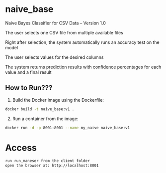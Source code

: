 # naive_base
Naive Bayes Classifier for CSV Data – Version 1.0

The user selects one CSV file from multiple available files

Right after selection, the system automatically runs an accuracy test on the model

The user selects values for the desired columns

The system returns prediction results with confidence percentages for each value and a final result

## How to Run???
1. Build the Docker image using the Dockerfile:
```bash
docker build -t naive_base:v1 . 
```
2. Run a container from the image:
```bash
docker run -d -p 8001:8001 --name my_naive naive_base:v1
```
# Access
```bash
run run_maneser from the client folder
open the browser at: http://localhost:8001
```
